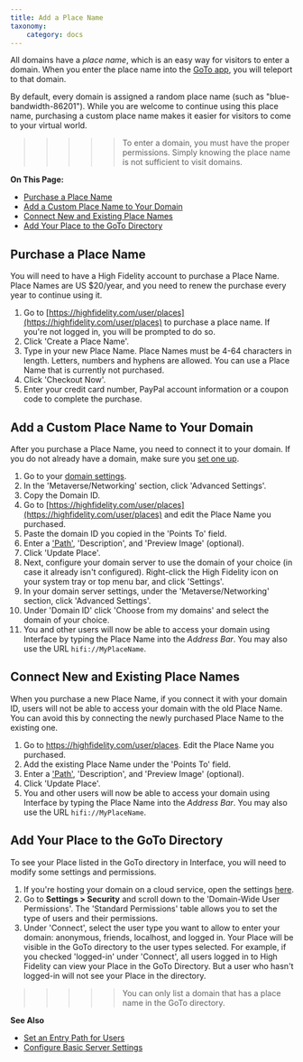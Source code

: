 ```yaml
---
title: Add a Place Name
taxonomy:
    category: docs
---
```


All domains have a _place name_, which is an easy way for visitors to enter a domain. When you enter the place name into the [GoTo app](../../explore/travel.html#goto-app), you will teleport to that domain. 

By default, every domain is assigned a random place name (such as "blue-bandwidth-86201"). While you are welcome to continue using this place name, purchasing a custom place name makes it easier for visitors to come to your virtual world. 

>>>>>To enter a domain, you must have the proper permissions. Simply knowing the place name is not sufficient to visit domains.

**On This Page:**
+ [Purchase a Place Name](#purchase-a-place-name)
+ [Add a Custom Place Name to Your Domain](#connect-a-place-name-to-your-domain)
+ [Connect New and Existing Place Names](#connect-new-and-existing-place-names)
+ [Add Your Place to the GoTo Directory](#add-your-place-to-the-go-to-directory)

## Purchase a Place Name

You will need to have a High Fidelity account to purchase a Place Name. Place Names are US $20/year, and you need to renew the purchase every year to continue using it. 

1. Go to [https://highfidelity.com/user/places](https://highfidelity.com/user/places) to purchase a place name. If you're not logged in, you will be prompted to do so.
2. Click 'Create a Place Name'.
3. Type in your new Place Name. Place Names must be 4-64 characters in length. Letters, numbers and hyphens are allowed. You can use a Place Name that is currently not purchased. 
4. Click 'Checkout Now'.
5. Enter your credit card number, PayPal account information or a coupon code to complete the purchase.

## Add a Custom Place Name to Your Domain

After you purchase a Place Name, you need to connect it to your domain. If you do not already have a domain, make sure you [set one up](../your-domain).

1. Go to your [domain settings](http://localhost:40100/settings/). 
2. In the 'Metaverse/Networking' section, click 'Advanced Settings'. 
3. Copy the Domain ID. 
3. Go to [https://highfidelity.com/user/places](https://highfidelity.com/user/places) and edit the Place Name you purchased. 
4. Paste the domain ID you copied in the 'Points To' field. 
5. Enter a ['Path'](../your-domain/configure-settings#set-an-entry-path-for-users), 'Description', and 'Preview Image' (optional).
6. Click 'Update Place'.
7. Next, configure your domain server to use the domain of your choice (in case it already isn't configured). Right-click the High Fidelity icon on your system tray or top menu bar, and click 'Settings'.
8. In your domain server settings, under the 'Metaverse/Networking' section, click 'Advanced Settings'. 
9. Under 'Domain ID' click 'Choose from my domains' and select the domain of your choice. 
10. You and other users will now be able to access your domain using Interface by typing the Place Name into the *Address Bar*. You may also use the URL `hifi://MyPlaceName`.



## Connect New and Existing Place Names

When you purchase a new Place Name, if you connect it with your domain ID, users will not be able to access your domain with the old Place Name. You can avoid this by connecting the newly purchased Place Name to the existing one. 

1. Go to https://highfidelity.com/user/places. Edit the Place Name you purchased. 
2. Add the existing Place Name under the 'Points To' field. 
3. Enter a ['Path'](../your-domain/configure-settings#set-an-entry-path-for-users), 'Description', and 'Preview Image' (optional).
4. Click 'Update Place'.
5. You and other users will now be able to access your domain using Interface by typing the Place Name into the *Address Bar*. You may also use the URL `hifi://MyPlaceName`.

## Add Your Place to the GoTo Directory

To see your Place listed in the GoTo directory in Interface, you will need to modify some settings and permissions. 

1. If you're hosting your domain on a cloud service, open the settings [here](https://highfidelity.com/user/cloud_domains). 
2. Go to **Settings > Security** and scroll down to the 'Domain-Wide User Permissions'. The 'Standard Permissions' table allows you to set the type of users and their permissions.
3. Under 'Connect', select the user type you want to allow to enter your domain: anonymous, friends, localhost, and logged in. Your Place will be visible in the GoTo directory to the user types selected. For example, if you checked 'logged-in' under 'Connect', all users logged in to High Fidelity can view your Place in the GoTo Directory. But a user who hasn't logged-in will not see your Place in the directory.

> > > > > You can only list a domain that has a place name in the GoTo directory.

**See Also**

+ [Set an Entry Path for Users](../your-domain/configure-settings#set-an-entry-path-for-users)
+ [Configure Basic Server Settings](../your-domain/configure-settings#configure-basic-server-settings)